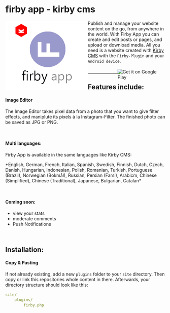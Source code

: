 <h1>firby app - kirby cms</h1>

<img alt="logo" align="left" src="https://github.com/fabianschenk86/firby-app/blob/master/firby_logo.png"/>
<p>Publish and manage your website content on the go, from anywhere in the world. With Firby App you can create and edit posts or pages, and upload or download media. All you need is a website created with <a target="_blank" href="https://getkirby.com/">Kirby CMS</a> with the <code>Firby-Plugin</code> and your <code>Android device</code>.<br /><br /><a href='http://play.google.com/store?utm_source=global_co&utm_medium=prtnr&utm_content=Mar2515&utm_campaign=PartBadge&pcampaignid=MKT-Other-global-all-co-prtnr-py-PartBadge-Mar2515-1'><img  align="right" width="150px" height="auto" alt='Get it on Google Play' src='https://play.google.com/intl/en_us/badges/images/generic/en_badge_web_generic.png'/></a></p>
<hr>
<h2 align="left" id="firby-features">Features include:</h2>
<h4>Image Editor</h4>
<p>The Image Editor takes pixel data from a photo that you want to give filter effects, and maniplute its pixels à la Instagram-Filter. The finished photo can be saved as JPG or PNG.</p>

<br /><h4 id="firby-languages">Multi languages:</h4>
<p>Firby App is available in the same languages like Kirby CMS:</p>
*English, German, French, Italian, Spanish, Swedish, Finnish, Dutch, Czech, Danish, Hungarian, Indonesian, Polish, Romanian, Turkish, Portuguese (Brazil), Norwegian (Bokmål), Russian, Persian (Farsi), Arabicm, Chinese (Simplified), Chinese (Traditional), Japanese, Bulgarian, Catalan*

<br /><h4 id="firby-coming-soon">Coming soon:</h4>
<ul>
<li>view your stats</li>
<li>moderate comments</li>
<li>Push Notifications</li>
</ul>
<br />
<h2 id="firby-installation">Installation:</h2>

<h4>Copy & Pasting</h4>
<p>If not already existing, add a new <code>plugins</code> folder to your <code>site</code> directory. Then copy or link this repositories whole content in there. Afterwards, your directory structure should look like this:</p>

```yaml
site/
	plugins/
		firby.php
```
